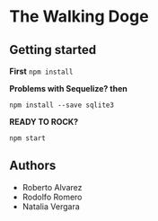 # The Walking Doge
 
Getting started
-----------------
**First** 
`npm install`

**Problems with Sequelize? then**

`npm install --save sqlite3`

**READY TO ROCK?**

`npm start`

Authors 
-------

+ Roberto Alvarez
+ Rodolfo Romero
+ Natalia Vergara